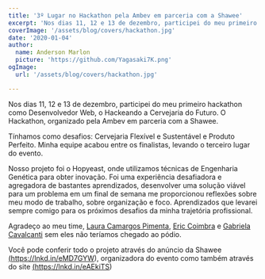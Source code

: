 ```yaml
---
title: '3º Lugar no Hackathon pela Ambev em parceria com a Shawee'
excerpt: 'Nos dias 11, 12 e 13 de dezembro, participei do meu primeiro hackathon como Desenvolvedor Web, o Hackeando a Cervejaria do Futuro. O Hackathon, organizado pela Ambev em parceria com a Shawee.'
coverImage: '/assets/blog/covers/hackathon.jpg'
date: '2020-01-04'
author:
  name: Anderson Marlon
  picture: 'https://github.com/Yagasaki7K.png'
ogImage:
  url: '/assets/blog/covers/hackathon.jpg'

---
```


Nos dias 11, 12 e 13 de dezembro, participei do meu primeiro hackathon como Desenvolvedor Web, o Hackeando a Cervejaria do Futuro. O Hackathon, organizado pela Ambev em parceria com a Shawee.

Tínhamos como desafios: Cervejaria Flexível e Sustentável e Produto Perfeito. Minha equipe acabou entre os finalistas, levando o terceiro lugar do evento.

Nosso projeto foi o Hopyeast, onde utilizamos técnicas de Engenharia Genética para obter inovação. Foi uma experiência desafiadora e agregadora de bastantes aprendizados, desenvolver uma solução viável para um problema em um final de semana me proporcionou reflexões sobre meu modo de trabalho, sobre organização e foco. Aprendizados que levarei sempre comigo para os próximos desafios da minha trajetória profissional.

Agradeço ao meu time, <a href="https://www.linkedin.com/in/ACoAACWpNBIBMwdvvZok7XfXnrnxrWIDARCz6fQ" target="_blank">Laura Camargos Pimenta</a>, <a href="https://www.linkedin.com/in/ACoAACdgAx8Ba2tK4n0rpxZsg4q9JCeWfdUVjUo" target="_blank">Eric Coimbra</a> e <a href="https://www.linkedin.com/in/gabrielacavalcantii/" target="_blank">Gabriela Cavalcanti</a> sem eles não teríamos chegado ao pódio.

Você pode conferir todo o projeto através do anúncio da Shawee <a href="https://lnkd.in/eMD7GYW" target="_blank">(https://lnkd.in/eMD7GYW)</a>, organizadora do evento como também através do site <a href="https://lnkd.in/eAEkiTS" target="_blank">(https://lnkd.in/eAEkiTS)</a>